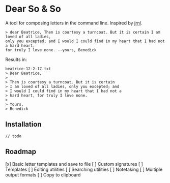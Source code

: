 # Dear So & So

A tool for composing letters in the command line. Inspired by [jrnl](http://jrnl.sh/).

```
> dear Beatrice, Then is courtesy a turncoat. But it is certain I am loved of all ladies,
only you excepted; and I would I could find in my heart that I had not a hard heart,
for truly I love none. --yours, Benedick
```

Results in:

```  
beatrice-12-2-17.txt
> Dear Beatrice,
> 
> Then is courtesy a turncoat. But it is certain
> I am loved of all ladies, only you excepted; and
> I would I could find in my heart that I had not a
> hard heart, for truly I love none.
> 
> Yours,
> Benedick
```

## Installation
```
// todo
```

## Roadmap
[x] Basic letter templates and save to file
[ ] Custom signatures
[ ] Templates
[ ] Editing utilities
[ ] Searching utilities
[ ] Notetaking
[ ] Multiple output formats
[ ] Copy to clipboard
